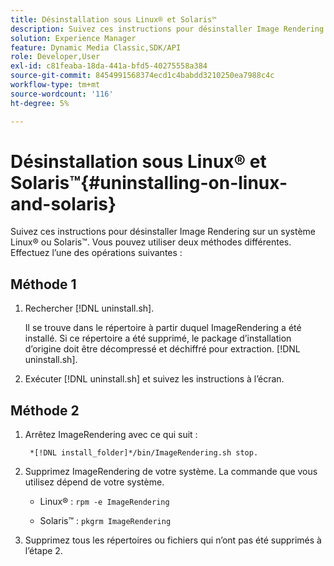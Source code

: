 ```yaml
---
title: Désinstallation sous Linux® et Solaris™
description: Suivez ces instructions pour désinstaller Image Rendering sur un système Linux® ou Solaris™.
solution: Experience Manager
feature: Dynamic Media Classic,SDK/API
role: Developer,User
exl-id: c81feaba-18da-441a-bfd5-40275558a384
source-git-commit: 8454991568374ecd1c4babdd3210250ea7988c4c
workflow-type: tm+mt
source-wordcount: '116'
ht-degree: 5%

---
```


# Désinstallation sous Linux® et Solaris™{#uninstalling-on-linux-and-solaris}

Suivez ces instructions pour désinstaller Image Rendering sur un système Linux® ou Solaris™. Vous pouvez utiliser deux méthodes différentes. Effectuez l’une des opérations suivantes :

## Méthode 1

1. Rechercher [!DNL uninstall.sh].

   Il se trouve dans le répertoire à partir duquel ImageRendering a été installé. Si ce répertoire a été supprimé, le package d’installation d’origine doit être décompressé et déchiffré pour extraction. [!DNL uninstall.sh].
1. Exécuter [!DNL uninstall.sh] et suivez les instructions à l’écran.

## Méthode 2

1. Arrêtez ImageRendering avec ce qui suit :

   ` *[!DNL install_folder]*/bin/ImageRendering.sh stop.`

1. Supprimez ImageRendering de votre système. La commande que vous utilisez dépend de votre système.
   * Linux® : `rpm -e ImageRendering`

   * Solaris™ : `pkgrm ImageRendering`

1. Supprimez tous les répertoires ou fichiers qui n’ont pas été supprimés à l’étape 2.

